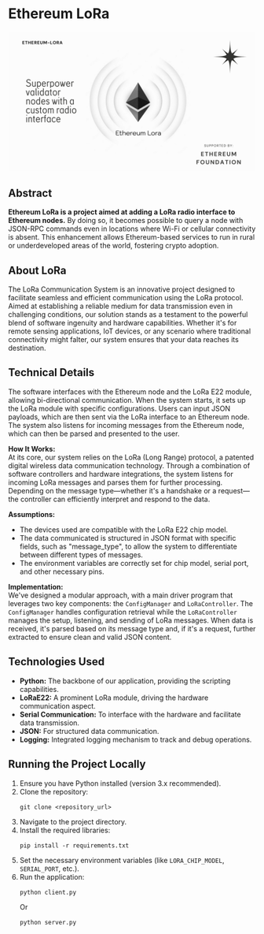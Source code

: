 # Ethereum LoRa
![Header](./header.png)

## Abstract

**Ethereum LoRa is a project aimed at adding a LoRa radio interface to Ethereum nodes.** By doing so, it becomes possible to query a node with JSON-RPC commands even in locations where Wi-Fi or cellular connectivity is absent. This enhancement allows Ethereum-based services to run in rural or underdeveloped areas of the world, fostering crypto adoption.

## About LoRa

The LoRa Communication System is an innovative project designed to facilitate seamless and efficient communication using the LoRa protocol. Aimed at establishing a reliable medium for data transmission even in challenging conditions, our solution stands as a testament to the powerful blend of software ingenuity and hardware capabilities. Whether it's for remote sensing applications, IoT devices, or any scenario where traditional connectivity might falter, our system ensures that your data reaches its destination.

## Technical Details

The software interfaces with the Ethereum node and the LoRa E22 module, allowing bi-directional communication. When the system starts, it sets up the LoRa module with specific configurations. Users can input JSON payloads, which are then sent via the LoRa interface to an Ethereum node. The system also listens for incoming messages from the Ethereum node, which can then be parsed and presented to the user.

**How It Works:**  
At its core, our system relies on the LoRa (Long Range) protocol, a patented digital wireless data communication technology. Through a combination of software controllers and hardware integrations, the system listens for incoming LoRa messages and parses them for further processing. Depending on the message type—whether it's a handshake or a request—the controller can efficiently interpret and respond to the data.

**Assumptions:**  
- The devices used are compatible with the LoRa E22 chip model.
- The data communicated is structured in JSON format with specific fields, such as "message_type", to allow the system to differentiate between different types of messages.
- The environment variables are correctly set for chip model, serial port, and other necessary pins.

**Implementation:**  
We've designed a modular approach, with a main driver program that leverages two key components: the `ConfigManager` and `LoRaController`. The `ConfigManager` handles configuration retrieval while the `LoRaController` manages the setup, listening, and sending of LoRa messages. When data is received, it's parsed based on its message type and, if it's a request, further extracted to ensure clean and valid JSON content.

## Technologies Used

- **Python:** The backbone of our application, providing the scripting capabilities.
- **LoRaE22:** A prominent LoRa module, driving the hardware communication aspect.
- **Serial Communication:** To interface with the hardware and facilitate data transmission.
- **JSON:** For structured data communication.
- **Logging:** Integrated logging mechanism to track and debug operations.

## Running the Project Locally

1. Ensure you have Python installed (version 3.x recommended).
2. Clone the repository:  
   ```
   git clone <repository_url>
   ```
3. Navigate to the project directory.
4. Install the required libraries:  
   ```
   pip install -r requirements.txt
   ```
5. Set the necessary environment variables (like `LORA_CHIP_MODEL`, `SERIAL_PORT`, etc.).
6. Run the application:  
   ```
   python client.py
   ```
   Or
   ```
   python server.py
   ```
